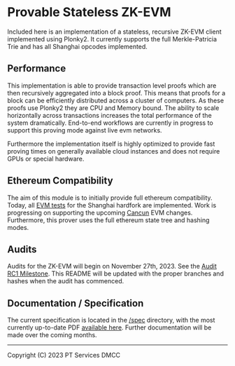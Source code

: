 # Provable Stateless ZK-EVM

Included here is an implementation of a stateless, recursive ZK-EVM client implemented using Plonky2. It currently supports the full Merkle-Patricia Trie and has all Shanghai opcodes implemented.

## Performance 

This implementation is able to provide transaction level proofs which are then recursively aggregated into a block proof. This means that proofs for a block can be efficiently distributed across a cluster of computers. As these proofs use Plonky2 they are CPU and Memory bound. The ability to scale horizontally across transactions increases the total performance of the system dramatically. End-to-end workflows are currently in progress to support this proving mode against live evm networks.

Furthermore the implementation itself is highly optimized to provide fast proving times on generally available cloud instances and does not require GPUs or special hardware.

## Ethereum Compatibility

The aim of this module is to initially provide full ethereum compatibility. Today, all [EVM tests](https://github.com/0xPolygonZero/evm-tests) for the Shanghai hardfork are implemented. Work is progressing on supporting the upcoming [Cancun](https://github.com/0xPolygonZero/plonky2/labels/cancun) EVM changes. Furthermore, this prover uses the full ethereum state tree and hashing modes.

## Audits

Audits for the ZK-EVM will begin on November 27th, 2023. See the [Audit RC1 Milestone](https://github.com/0xPolygonZero/plonky2/milestone/2?closed=1). This README will be updated with the proper branches and hashes when the audit has commenced.

## Documentation / Specification

The current specification is located in the [/spec](/spec) directory, with the most currently up-to-date PDF [available here](https://github.com/0xPolygonZero/plonky2/blob/main/evm/spec/zkevm.pdf). Further documentation will be made over the coming months.

---
Copyright (C) 2023 PT Services DMCC
